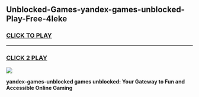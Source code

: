 
## Unblocked-Games-yandex-games-unblocked-Play-Free-4leke
<h3>
<a href="https://premium76.site?title=yandex-games-unblocked&ref=23A">CLICK TO PLAY</a></h3>
<hr>

<h3>
<a href="https://premium76.site?title=yandex-games-unblocked&ref=23A">CLICK 2 PLAY</a>
  
</h3>

<a href="https://premium76.site?title=yandex-games-unblocked&ref=23A"><img src="https://clearcache.store/games.png"></a>


**yandex-games-unblocked games unblocked: Your Gateway to Fun and Accessible Online Gaming**
